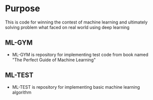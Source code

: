 # Purpose
This is code for winning the contest of machine learning and ultimately solving problem what faced on real world using deep learning


## ML-GYM
* ML-GYM is repository for implementing test code from book named "The Perfect Guide of Machine Learning"


## ML-TEST
* ML-TEST is repository for implementing basic machine learning algorithm

